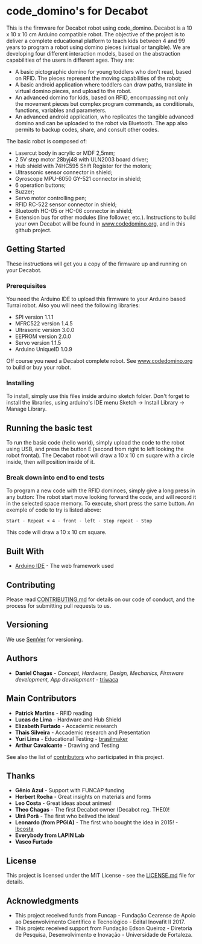 # code_domino's for Decabot
This is the firmware for Decabot robot using code_domino. Decabot is a 10 x 10 x 10 cm Arduino compatible robot. 
The objective of the project is to deliver a complete educational platform to teach kids between 4 and 99 years to program a robot using domino pieces (virtual or tangible). We are developing four different interaction models, based on the abstraction capabilities of the users in different ages. They are:
* A basic pictographic domino for young toddlers who don't read, based on RFID. The pieces represent the moving capabilities of the robot;
* A basic android application where toddlers can draw paths, translate in virtual domino pieces, and upload to the robot.
* An advanced domino for kids, based on RFID, encompassing not only the movement pieces but complex program commands, as conditionals, functions, variables and parameters.
* An advanced android application, who replicates the tangible advanced domino and can be uploaded to the robot via Bluetooth. The app also permits to backup codes, share, and consult other codes. 

The basic robot is composed of: 
* Lasercut body in acrylic or MDF 2,5mm;
* 2 5V step motor 28byj48 with ULN2003 board driver;
* Hub shield with 74HC595 Shift Register for the motors;
* Ultrassonic sensor connector in shield;
* Gyroscope MPU-6050 GY-521 connector in shield;
* 6 operation buttons;
* Buzzer;
* Servo motor controlling pen;
* RFID RC-522 sensor connector in shield;
* Bluetooth HC-05 or HC-06 connector in shield;
* Extension bus for other modules (line follower, etc.).
Instructions to build your own Decabot will be found in www.codedomino.org, and in this github project.

## Getting Started

These instructions will get you a copy of the firmware up and running on your Decabot.

### Prerequisites

You need the Arduino IDE to upload this firmware to your Arduino based Turrai robot. Also you will need the following libraries:
* SPI version 1.1.1
* MFRC522 version 1.4.5
* Ultrasonic version 3.0.0
* EEPROM version 2.0.0
* Servo version 1.1.5
* Arduino UniqueID 1.0.9

Off course you need a Decabot complete robot. See www.codedomino.org to build or buy your robot.

### Installing

To install, simply use this files inside arduino sketch folder. Don't forget to install the libraries, using arduino's IDE menu Sketch -> Install Library -> Manage Library.

## Running the basic test

To run the basic code (hello world), simply upload the code to the robot using USB, and press the button E (second from right to left looking the robot frontal). The Decabot robot will draw a 10 x 10 cm suqare with a circle inside, then will position inside of it.

### Break down into end to end tests

To program a new code with the RFID dominoes, simply give a long press in any button: The robot start move looking forward the code, and will record it in the selected space memory. To execute, short press the same button. An exemple of code to try is listed above:

```
Start - Repeat < 4 - front - left - Stop repeat - Stop
```
This code will draw a 10 x 10 cm square.

## Built With

* [Arduino IDE](http://www.arduino.cc) - The web framework used

## Contributing

Please read [CONTRIBUTING.md](https://gist.github.com/PurpleBooth/b24679402957c63ec426) for details on our code of conduct, and the process for submitting pull requests to us.

## Versioning

We use [SemVer](http://semver.org/) for versioning. 

## Authors

* **Daniel Chagas** - *Concept, Hardware, Design, Mechanics, Firmware development, App development* - [triwaca](https://github.com/triwaca)

## Main Contributors

* **Patrick Martins** - RFID reading
* **Lucas de Lima** - Hardware and Hub Shield
* **Elizabeth Furtado** - Accademic research
* **Thais Silveira** - Accademic research and Presentation
* **Yuri Lima** - Educational Testing - [brasilmaker](https://github.com/brasilmaker)
* **Arthur Cavalcante** - Drawing and Testing

See also the list of [contributors](https://github.com/CodeDomino/contributors) who participated in this project.

## Thanks

* **Gênio Azul** - Support with FUNCAP funding
* **Herbert Rocha** - Great insights on materials and forms
* **Leo Costa** - Great ideas about animes!
* **Theo Chagas** - The first Decabot owner (Decabot reg. THE0)!
* **Uirá Porã** - The first who belived the idea!
* **Leonardo (from PPGIA)** - The first who bought the idea in 2015! - [lbcosta](https://github.com/lbcosta)
* **Everybody from LAPIN Lab**
* **Vasco Furtado**

## License

This project is licensed under the MIT License - see the [LICENSE.md](LICENSE.md) file for details.

## Acknowledgments

* This project received funds from Funcap - Fundação Cearense de Apoio ao Desenvolvimento Científico e Tecnológico - Edital Inovafit II 2017.
* This projetc received support from Fundação Edson Queiroz  - Diretoria de Pesquisa, Desenvolvimento e Inovação - Universidade de Fortaleza.
